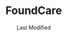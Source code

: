 ---
layout: location-page
date: Last Modified
description: "Local COVID-19 testing is available at FoundCare in Palm Beach, Florida, USA."
permalink: "locations/florida/palm-beach/foundcare/"
tags:
  - locations
  - florida
title: FoundCare
uniqueName: foundcare
state: Florida
stateAbbr: FL
hood: "Palm Beach"
address: "2330 South Congress Avenue"
city: "Palm Beach"
zip: "33408"
zipsNearby: "33430 33427 33428 33429 33431 33432 33433 33434 33464 33481 33486 33487 33488 33496 33497 33498 33499 33424 33425 33426 33435 33436 33437 33472 33473 33474 33438 33440 33004 33441 33442 33443 33444 33445 33446 33448 33482 33483 33484 33301 33302 33303 33304 33305 33306 33307 33308 33309 33310 33311 33312 33313 33314 33315 33316 33317 33318 33319 33320 33321 33322 33323 33324 33325 33326 33327 33328 33329 33330 33331 33332 33334 33335 33336 33337 33338 33339 33340 33345 33346 33348 33349 33351 33355 33359 33388 33394 34945 34946 34947 34948 34949 34950 34951 34954 34979 34981 34982 34983 34952 34953 34984 34985 34986 34987 34988 33008 33009 33455 33475 33019 33020 33021 33022 33023 33024 33025 33026 33027 33028 33029 33081 33083 33084 34956 34957 34958 33458 33468 33469 33477 33478 33459 33449 33454 33460 33461 33462 33463 33465 33466 33467 33470 33222 34972 34973 34974 33054 33055 33056 33476 33480 34990 34991 33060 33061 33062 33063 33064 33065 33066 33067 33068 33069 33071 33072 33073 33074 33075 33076 33077 33093 33097 34992 33493 33082 34994 34995 34996 34997 33401 33402 33403 33404 33405 33406 33407 33408 33409 33410 33411 33412 33413 33414 33415 33416 33417 33418 33419 33420 33421 33422 32960 32961 32962 32963 32964 32965 32966 32967 32968 32969 33439 33447" 
mapUrl: "http://maps.apple.com/?q=FoundCare&address=2330+South+Congress+Avenue,Palm+Beach,Florida,33408"
locationType: Drive-thru
phone: "561-967-0365"
website: "https://foundcare.org/news/225-covid-19-testing-status"
onlineBooking: undefined
closed: true
closedUpdate: April 19th, 2020
notes: "Only for individuals with symptoms. Limited test kits available. By appointment only."
days: Everyday
hours: 8AM-5PM
ctaMessage: Learn more
ctaUrl: "https://foundcare.org/news/225-covid-19-testing-status"
---